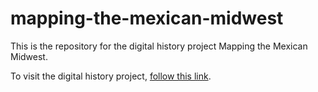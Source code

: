 # mapping-the-mexican-midwest

This is the repository for the digital history project Mapping the Mexican Midwest.

To visit the digital history project, [follow this link](mappingthemexicanmidwest.bryanwinston.org).
